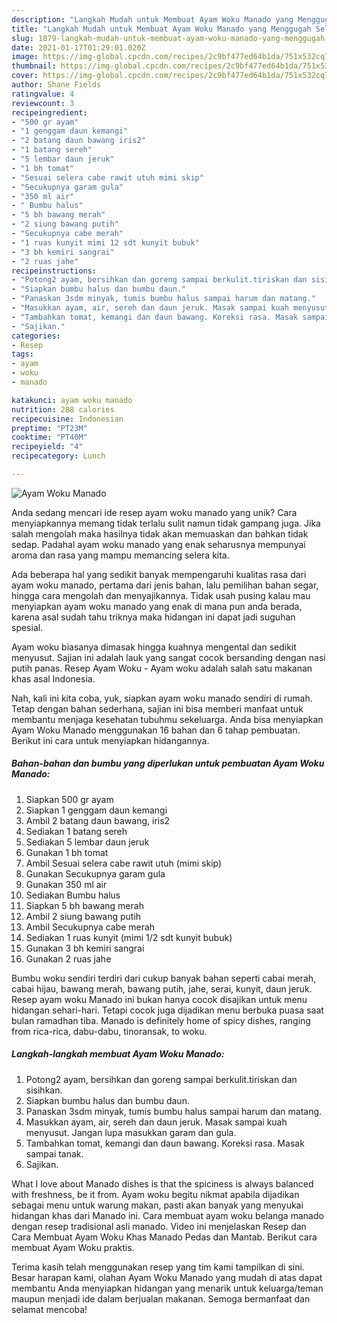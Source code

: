 ```yaml
---
description: "Langkah Mudah untuk Membuat Ayam Woku Manado yang Menggugah Selera"
title: "Langkah Mudah untuk Membuat Ayam Woku Manado yang Menggugah Selera"
slug: 1879-langkah-mudah-untuk-membuat-ayam-woku-manado-yang-menggugah-selera
date: 2021-01-17T01:29:01.020Z
image: https://img-global.cpcdn.com/recipes/2c9bf477ed64b1da/751x532cq70/ayam-woku-manado-foto-resep-utama.jpg
thumbnail: https://img-global.cpcdn.com/recipes/2c9bf477ed64b1da/751x532cq70/ayam-woku-manado-foto-resep-utama.jpg
cover: https://img-global.cpcdn.com/recipes/2c9bf477ed64b1da/751x532cq70/ayam-woku-manado-foto-resep-utama.jpg
author: Shane Fields
ratingvalue: 4
reviewcount: 3
recipeingredient:
- "500 gr ayam"
- "1 genggam daun kemangi"
- "2 batang daun bawang iris2"
- "1 batang sereh"
- "5 lembar daun jeruk"
- "1 bh tomat"
- "Sesuai selera cabe rawit utuh mimi skip"
- "Secukupnya garam gula"
- "350 ml air"
- " Bumbu halus"
- "5 bh bawang merah"
- "2 siung bawang putih"
- "Secukupnya cabe merah"
- "1 ruas kunyit mimi 12 sdt kunyit bubuk"
- "3 bh kemiri sangrai"
- "2 ruas jahe"
recipeinstructions:
- "Potong2 ayam, bersihkan dan goreng sampai berkulit.tiriskan dan sisihkan."
- "Siapkan bumbu halus dan bumbu daun."
- "Panaskan 3sdm minyak, tumis bumbu halus sampai harum dan matang."
- "Masukkan ayam, air, sereh dan daun jeruk. Masak sampai kuah menyusut. Jangan lupa masukkan garam dan gula."
- "Tambahkan tomat, kemangi dan daun bawang. Koreksi rasa. Masak sampai tanak."
- "Sajikan."
categories:
- Resep
tags:
- ayam
- woku
- manado

katakunci: ayam woku manado 
nutrition: 288 calories
recipecuisine: Indonesian
preptime: "PT23M"
cooktime: "PT40M"
recipeyield: "4"
recipecategory: Lunch

---
```



![Ayam Woku Manado](https://img-global.cpcdn.com/recipes/2c9bf477ed64b1da/751x532cq70/ayam-woku-manado-foto-resep-utama.jpg)

Anda sedang mencari ide resep ayam woku manado yang unik? Cara menyiapkannya memang tidak terlalu sulit namun tidak gampang juga. Jika salah mengolah maka hasilnya tidak akan memuaskan dan bahkan tidak sedap. Padahal ayam woku manado yang enak seharusnya mempunyai aroma dan rasa yang mampu memancing selera kita.

Ada beberapa hal yang sedikit banyak mempengaruhi kualitas rasa dari ayam woku manado, pertama dari jenis bahan, lalu pemilihan bahan segar, hingga cara mengolah dan menyajikannya. Tidak usah pusing kalau mau menyiapkan ayam woku manado yang enak di mana pun anda berada, karena asal sudah tahu triknya maka hidangan ini dapat jadi suguhan spesial.

Ayam woku biasanya dimasak hingga kuahnya mengental dan sedikit menyusut. Sajian ini adalah lauk yang sangat cocok bersanding dengan nasi putih panas. Resep Ayam Woku - Ayam woku adalah salah satu makanan khas asal Indonesia.


Nah, kali ini kita coba, yuk, siapkan ayam woku manado sendiri di rumah. Tetap dengan bahan sederhana, sajian ini bisa memberi manfaat untuk membantu menjaga kesehatan tubuhmu sekeluarga. Anda bisa menyiapkan Ayam Woku Manado menggunakan 16 bahan dan 6 tahap pembuatan. Berikut ini cara untuk menyiapkan hidangannya.

<!--inarticleads1-->

##### Bahan-bahan dan bumbu yang diperlukan untuk pembuatan Ayam Woku Manado:

1. Siapkan 500 gr ayam
1. Siapkan 1 genggam daun kemangi
1. Ambil 2 batang daun bawang, iris2
1. Sediakan 1 batang sereh
1. Sediakan 5 lembar daun jeruk
1. Gunakan 1 bh tomat
1. Ambil Sesuai selera cabe rawit utuh (mimi skip)
1. Gunakan Secukupnya garam gula
1. Gunakan 350 ml air
1. Sediakan  Bumbu halus
1. Siapkan 5 bh bawang merah
1. Ambil 2 siung bawang putih
1. Ambil Secukupnya cabe merah
1. Sediakan 1 ruas kunyit (mimi 1/2 sdt kunyit bubuk)
1. Gunakan 3 bh kemiri sangrai
1. Gunakan 2 ruas jahe


Bumbu woku sendiri terdiri dari cukup banyak bahan seperti cabai merah, cabai hijau, bawang merah, bawang putih, jahe, serai, kunyit, daun jeruk. Resep ayam woku Manado ini bukan hanya cocok disajikan untuk menu hidangan sehari-hari. Tetapi cocok juga dijadikan menu berbuka puasa saat bulan ramadhan tiba. Manado is definitely home of spicy dishes, ranging from rica-rica, dabu-dabu, tinoransak, to woku. 

<!--inarticleads2-->

##### Langkah-langkah membuat Ayam Woku Manado:

1. Potong2 ayam, bersihkan dan goreng sampai berkulit.tiriskan dan sisihkan.
1. Siapkan bumbu halus dan bumbu daun.
1. Panaskan 3sdm minyak, tumis bumbu halus sampai harum dan matang.
1. Masukkan ayam, air, sereh dan daun jeruk. Masak sampai kuah menyusut. Jangan lupa masukkan garam dan gula.
1. Tambahkan tomat, kemangi dan daun bawang. Koreksi rasa. Masak sampai tanak.
1. Sajikan.


What I love about Manado dishes is that the spiciness is always balanced with freshness, be it from. Ayam woku begitu nikmat apabila dijadikan sebagai menu untuk warung makan, pasti akan banyak yang menyukai hidangan khas dari Manado ini. Cara membuat ayam woku belanga manado dengan resep tradisional asli manado. Video ini menjelaskan Resep dan Cara Membuat Ayam Woku Khas Manado Pedas dan Mantab. Berikut cara membuat Ayam Woku praktis. 

Terima kasih telah menggunakan resep yang tim kami tampilkan di sini. Besar harapan kami, olahan Ayam Woku Manado yang mudah di atas dapat membantu Anda menyiapkan hidangan yang menarik untuk keluarga/teman maupun menjadi ide dalam berjualan makanan. Semoga bermanfaat dan selamat mencoba!
